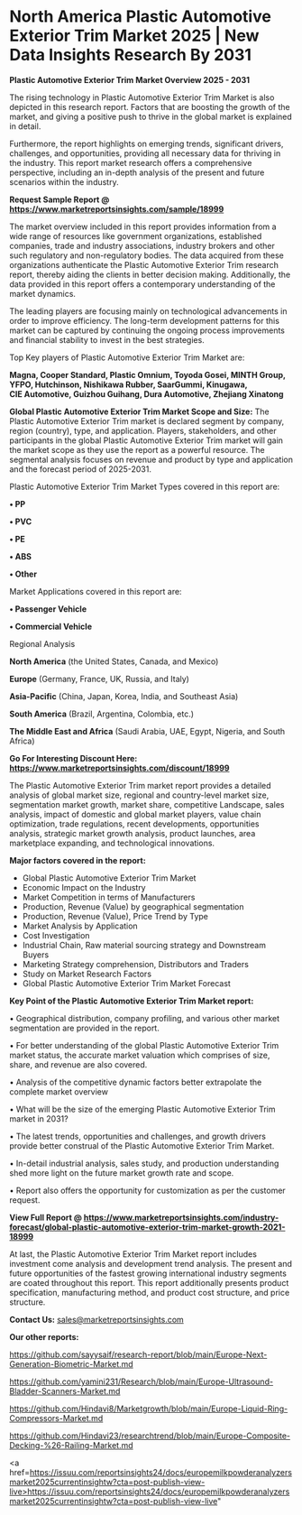 # North America Plastic Automotive Exterior Trim Market 2025 | New Data Insights Research By 2031

<Strong> Plastic Automotive Exterior Trim Market Overview 2025 - 2031</strong>

The rising technology in Plastic Automotive Exterior Trim Market is also depicted in this research report. Factors that are boosting the growth of the market, and giving a positive push to thrive in the global market is explained in detail.

Furthermore, the report highlights on emerging trends, significant drivers, challenges, and opportunities, providing all necessary data for thriving in the industry. This report market research offers a comprehensive perspective, including an in-depth analysis of the present and future scenarios within the industry.

<strong>Request Sample Report @ <a href=https://www.marketreportsinsights.com/sample/18999>https://www.marketreportsinsights.com/sample/18999</a></strong>

The market overview included in this report provides information from a wide range of resources like government organizations, established companies, trade and industry associations, industry brokers and other such regulatory and non-regulatory bodies. The data acquired from these organizations authenticate the Plastic Automotive Exterior Trim research report, thereby aiding the clients in better decision making. Additionally, the data provided in this report offers a contemporary understanding of the market dynamics.

The leading players are focusing mainly on technological advancements in order to improve efficiency. The long-term development patterns for this market can be captured by continuing the ongoing process improvements and financial stability to invest in the best strategies.

Top Key players of Plastic Automotive Exterior Trim Market are:

<strong>Magna, Cooper Standard, Plastic Omnium, Toyoda Gosei, MINTH Group, YFPO, Hutchinson, Nishikawa Rubber, SaarGummi, Kinugawa, CIE Automotive, Guizhou Guihang, Dura Automotive, Zhejiang Xinatong</strong>

<strong><b>Global Plastic Automotive Exterior Trim Market Scope and Size:</b></strong>
The Plastic Automotive Exterior Trim market is declared segment by company, region (country), type, and application. Players, stakeholders, and other participants in the global Plastic Automotive Exterior Trim market will gain the market scope as they use the report as a powerful resource. The segmental analysis focuses on revenue and product by type and application and the forecast period of 2025-2031.

Plastic Automotive Exterior Trim Market Types covered in this report are:

<strong>• PP

• PVC

• PE

• ABS

• Other</strong>

Market Applications covered in this report are:

<strong>• Passenger Vehicle

• Commercial Vehicle</strong> 

Regional Analysis

<strong>North America</strong> (the United States, Canada, and Mexico)

<strong>Europe</strong> (Germany, France, UK, Russia, and Italy)

<strong>Asia-Pacific</strong> (China, Japan, Korea, India, and Southeast Asia)

<strong>South America</strong> (Brazil, Argentina, Colombia, etc.)

<strong>The Middle East and Africa</strong> (Saudi Arabia, UAE, Egypt, Nigeria, and South Africa)

<strong>Go For Interesting Discount Here: <a href=https://www.marketreportsinsights.com/discount/18999>https://www.marketreportsinsights.com/discount/18999</a></strong>

The Plastic Automotive Exterior Trim market report provides a detailed analysis of global market size, regional and country-level market size, segmentation market growth, market share, competitive Landscape, sales analysis, impact of domestic and global market players, value chain optimization, trade regulations, recent developments, opportunities analysis, strategic market growth analysis, product launches, area marketplace expanding, and technological innovations.

<strong><b>Major factors covered in the report:</b></strong>
<ul>
  <li>Global Plastic Automotive Exterior Trim Market </li>
  <li>Economic Impact on the Industry</li>
  <li>Market Competition in terms of Manufacturers</li>
  <li>Production, Revenue (Value) by geographical segmentation</li>
  <li>Production, Revenue (Value), Price Trend by Type</li>
  <li>Market Analysis by Application</li>
  <li>Cost Investigation</li>
  <li>Industrial Chain, Raw material sourcing strategy and Downstream Buyers</li>
  <li>Marketing Strategy comprehension, Distributors and Traders</li>
  <li>Study on Market Research Factors</li>
  <li>Global Plastic Automotive Exterior Trim Market Forecast</li>
</ul>

<strong><b>Key Point of the Plastic Automotive Exterior Trim Market report:</b></strong>

• Geographical distribution, company profiling, and various other market segmentation are provided in the report.

• For better understanding of the global Plastic Automotive Exterior Trim market status, the accurate market valuation which comprises of size, share, and revenue are also covered.

• Analysis of the competitive dynamic factors better extrapolate the complete market overview

• What will be the size of the emerging Plastic Automotive Exterior Trim market in 2031?

• The latest trends, opportunities and challenges, and growth drivers provide better construal of the Plastic Automotive Exterior Trim Market.

• In-detail industrial analysis, sales study, and production understanding shed more light on the future market growth rate and scope.

• Report also offers the opportunity for customization as per the customer request.

<strong><b>View Full Report @ <a href=https://www.marketreportsinsights.com/industry-forecast/global-plastic-automotive-exterior-trim-market-growth-2021-18999>https://www.marketreportsinsights.com/industry-forecast/global-plastic-automotive-exterior-trim-market-growth-2021-18999</a></b></strong>


At last, the Plastic Automotive Exterior Trim Market report includes investment come analysis and development trend analysis. The present and future opportunities of the fastest growing international industry segments are coated throughout this report. This report additionally presents product specification, manufacturing method, and product cost structure, and price structure.

<strong>Contact Us:</strong>
sales@marketreportsinsights.com

<strong>Our other reports:</strong>

<a href=https://github.com/sayysaif/research-report/blob/main/Europe-Next-Generation-Biometric-Market.md>https://github.com/sayysaif/research-report/blob/main/Europe-Next-Generation-Biometric-Market.md</a>

<a href=https://github.com/yamini231/Research/blob/main/Europe-Ultrasound-Bladder-Scanners-Market.md>https://github.com/yamini231/Research/blob/main/Europe-Ultrasound-Bladder-Scanners-Market.md</a>

<a href=https://github.com/Hindavi8/Marketgrowth/blob/main/Europe-Liquid-Ring-Compressors-Market.md>https://github.com/Hindavi8/Marketgrowth/blob/main/Europe-Liquid-Ring-Compressors-Market.md</a>

<a href=https://github.com/Hindavi23/researchtrend/blob/main/Europe-Composite-Decking-%26-Railing-Market.md>https://github.com/Hindavi23/researchtrend/blob/main/Europe-Composite-Decking-%26-Railing-Market.md</a>

<a href=https://issuu.com/reportsinsights24/docs/europemilkpowderanalyzersmarket2025currentinsightw?cta=post-publish-view-live>https://issuu.com/reportsinsights24/docs/europemilkpowderanalyzersmarket2025currentinsightw?cta=post-publish-view-live</a>"
